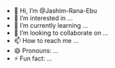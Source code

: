 - 👋 Hi, I’m @Jashim-Rana-Ebu
- 👀 I’m interested in ...
- 🌱 I’m currently learning ...
- 💞️ I’m looking to collaborate on ...
- 📫 How to reach me ...
- 😄 Pronouns: ...
- ⚡ Fun fact: ...

<!---
Jashim-Rana-Ebu/Jashim-Rana-Ebu is a ✨ special ✨ repository because its `README.md` (this file) appears on your GitHub profile.
You can click the Preview link to take a look at your changes.
--->
